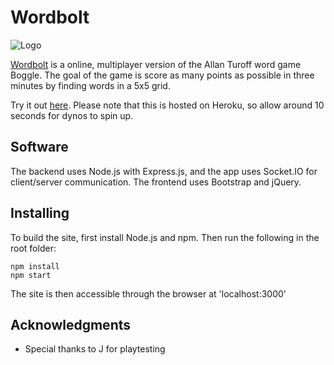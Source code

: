# Wordbolt

![Logo](https://user-images.githubusercontent.com/51413275/103162662-61342680-47c1-11eb-8046-f35df9baa73b.png)

[Wordbolt](http://wordbolt.herokuapp.com/) is a online, multiplayer version of the Allan Turoff word game Boggle. The goal of the game is score as many points as possible in three minutes by finding words in a 5x5 grid.

Try it out [here](http://wordbolt.herokuapp.com/). Please note that this is hosted on Heroku, so allow around 10 seconds for dynos to spin up.

## Software

The backend uses Node.js with Express.js, and the app uses Socket.IO for client/server communication. The frontend uses Bootstrap and jQuery.

## Installing

To build the site, first install Node.js and npm. Then run the following in the root folder:

```
npm install
npm start
```

The site is then accessible through the browser at 'localhost:3000'

## Acknowledgments

* Special thanks to J for playtesting
